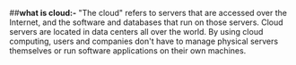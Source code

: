 ##**what is cloud:-**
"The cloud" refers to servers that are accessed over the Internet, and the software and databases that run on those servers.
Cloud servers are located in data centers all over the world. By using cloud computing, users and companies don't have to 
manage physical servers themselves or run software applications on their own machines.

